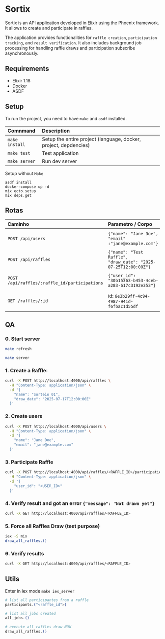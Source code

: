 # Sortix

Sortix is an API application developed in Elixir using the Phoenix framework. 
It allows to create and participate in raffles. 

The application provides functionalities for `raffle creation`, `participation tracking`, and `result verification`. 
It also includes background job processing for handling raffle draws and participation subscribe asynchronously.

## Requirements

- Elixir 1.18
- Docker
- ASDF

## Setup

To run the project, you need to have `make` and `asdf` installed.

| Comnmand       | Description                                                       |
| :------------- | :---------------------------------------------------------------- |
| `make install` |  Setup the entire project (language, docker, project, depdencies) |
| `make test`    |  Test     application                                             |
| `make server`  |  Run dev server                                                   |

Setup without `Make`

```
asdf install
docker-compose up -d
mix ecto.setup
mix deps.get
```

## Rotas

| Caminho                                          | Parametro / Corpo                                               | Descrição                         |
| :----------------------------------------------- | :-------------------------------------------------------------- | :-------------------------------- |
| `POST /api/users`                                |  `{"name": "Jane Doe", "email" :"jane@example.com"}`            | Rota de criacao de usuario        |
| `POST /api/raffles`                              |  `{"name": "Test Raffle", "draw_date": "2025-07-25T12:00:00Z"}` | Rota de criacao de sorteio        |
| `POST /api/raffles/:raffle_id/participations`    |  `{"user_id": "30b15363-b453-4ceb-a283-617c3192e353"}`          | Rota de participacao de sorteio   |
| `GET /raffles/:id`                               | id: `6e3b29ff-4c94-4987-941d-f6fbac1d55df`                      | Rota de verificacao de sorteio    |


## QA

### 0. Start server

```sh
make refresh
```

```sh
make server
```

### 1. Create a Raffle: 

```sh
curl -X POST http://localhost:4000/api/raffles \
  -H "Content-Type: application/json" \
  -d '{
    "name": "Sorteio 01",
    "draw_date": "2025-07-17T12:00:00Z"
  }'
```

### 2. Create users

```sh
curl -X POST http://localhost:4000/api/users \
  -H "Content-Type: application/json" \
  -d '{
    "name": "Jane Doe",
    "email": "jane@example.com"
  }'

```

### 3. Participate Raffle

```sh
curl -X POST http://localhost:4000/api/raffles/<RAFFLE_ID>/participations \
  -H "Content-Type: application/json" \
  -d '{
    "user_id": "<USER_ID>"
  }'
```

### 4. Verify result and got an error `{"message": "Not drawn yet"}`

```sh
curl -X GET http://localhost:4000/api/raffles/<RAFFLE_ID>
```

### 5. Force all Raffles Draw (test purpose)

```sh
iex -S mix
draw_all_raffles.()
```

### 6. Verify results

```sh
curl -X GET http://localhost:4000/api/raffles/<RAFFLE_ID>
```

## Utils

Enter in iex mode `make iex_server`

```elixir
# list all participantes from a raffle
participants.("<raffle_id">) 

# list all jobs created
all_jobs.()

# execute all raffles draw NOW
draw_all_raffles.()
```